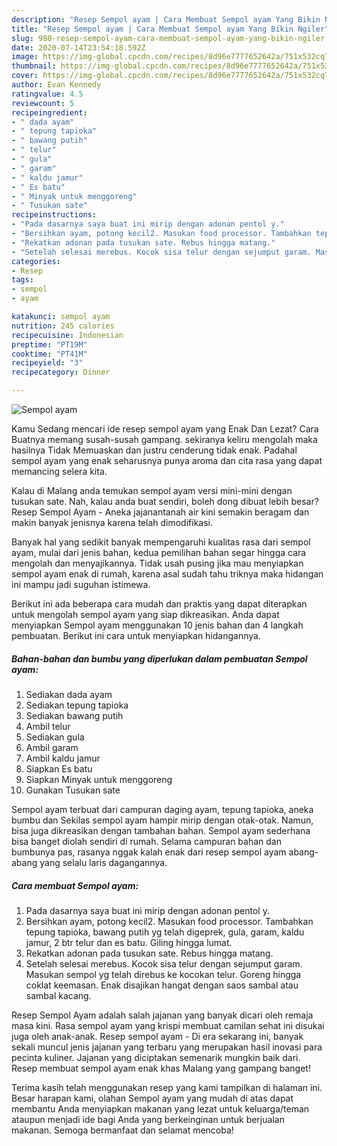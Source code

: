 ```yaml
---
description: "Resep Sempol ayam | Cara Membuat Sempol ayam Yang Bikin Ngiler"
title: "Resep Sempol ayam | Cara Membuat Sempol ayam Yang Bikin Ngiler"
slug: 980-resep-sempol-ayam-cara-membuat-sempol-ayam-yang-bikin-ngiler
date: 2020-07-14T23:54:18.592Z
image: https://img-global.cpcdn.com/recipes/8d96e7777652642a/751x532cq70/sempol-ayam-foto-resep-utama.jpg
thumbnail: https://img-global.cpcdn.com/recipes/8d96e7777652642a/751x532cq70/sempol-ayam-foto-resep-utama.jpg
cover: https://img-global.cpcdn.com/recipes/8d96e7777652642a/751x532cq70/sempol-ayam-foto-resep-utama.jpg
author: Evan Kennedy
ratingvalue: 4.5
reviewcount: 5
recipeingredient:
- " dada ayam"
- " tepung tapioka"
- " bawang putih"
- " telur"
- " gula"
- " garam"
- " kaldu jamur"
- " Es batu"
- " Minyak untuk menggoreng"
- " Tusukan sate"
recipeinstructions:
- "Pada dasarnya saya buat ini mirip dengan adonan pentol y."
- "Bersihkan ayam, potong kecil2. Masukan food processor. Tambahkan tepung tapioka, bawang putih yg telah digeprek, gula, garam, kaldu jamur, 2 btr telur dan es batu. Giling hingga lumat."
- "Rekatkan adonan pada tusukan sate. Rebus hingga matang."
- "Setelah selesai merebus. Kocok sisa telur dengan sejumput garam. Masukan sempol yg telah direbus ke kocokan telur. Goreng hingga coklat keemasan. Enak disajikan hangat dengan saos sambal atau sambal kacang."
categories:
- Resep
tags:
- sempol
- ayam

katakunci: sempol ayam 
nutrition: 245 calories
recipecuisine: Indonesian
preptime: "PT19M"
cooktime: "PT41M"
recipeyield: "3"
recipecategory: Dinner

---
```



![Sempol ayam](https://img-global.cpcdn.com/recipes/8d96e7777652642a/751x532cq70/sempol-ayam-foto-resep-utama.jpg)

Kamu Sedang mencari ide resep sempol ayam yang Enak Dan Lezat? Cara Buatnya memang susah-susah gampang. sekiranya keliru mengolah maka hasilnya Tidak Memuaskan dan justru cenderung tidak enak. Padahal sempol ayam yang enak seharusnya punya aroma dan cita rasa yang dapat memancing selera kita.

Kalau di Malang anda temukan sempol ayam versi mini-mini dengan tusukan sate. Nah, kalau anda buat sendiri, boleh dong dibuat lebih besar? Resep Sempol Ayam - Aneka jajanantanah air kini semakin beragam dan makin banyak jenisnya karena telah dimodifikasi.

Banyak hal yang sedikit banyak mempengaruhi kualitas rasa dari sempol ayam, mulai dari jenis bahan, kedua pemilihan bahan segar hingga cara mengolah dan menyajikannya. Tidak usah pusing jika mau menyiapkan sempol ayam enak di rumah, karena asal sudah tahu triknya maka hidangan ini mampu jadi suguhan istimewa.


Berikut ini ada beberapa cara mudah dan praktis yang dapat diterapkan untuk mengolah sempol ayam yang siap dikreasikan. Anda dapat menyiapkan Sempol ayam menggunakan 10 jenis bahan dan 4 langkah pembuatan. Berikut ini cara untuk menyiapkan hidangannya.

<!--inarticleads1-->

##### Bahan-bahan dan bumbu yang diperlukan dalam pembuatan Sempol ayam:

1. Sediakan  dada ayam
1. Sediakan  tepung tapioka
1. Sediakan  bawang putih
1. Ambil  telur
1. Sediakan  gula
1. Ambil  garam
1. Ambil  kaldu jamur
1. Siapkan  Es batu
1. Siapkan  Minyak untuk menggoreng
1. Gunakan  Tusukan sate


Sempol ayam terbuat dari campuran daging ayam, tepung tapioka, aneka bumbu dan Sekilas sempol ayam hampir mirip dengan otak-otak. Namun, bisa juga dikreasikan dengan tambahan bahan. Sempol ayam sederhana bisa banget diolah sendiri di rumah. Selama campuran bahan dan bumbunya pas, rasanya nggak kalah enak dari resep sempol ayam abang-abang yang selalu laris dagangannya. 

<!--inarticleads2-->

##### Cara membuat Sempol ayam:

1. Pada dasarnya saya buat ini mirip dengan adonan pentol y.
1. Bersihkan ayam, potong kecil2. Masukan food processor. Tambahkan tepung tapioka, bawang putih yg telah digeprek, gula, garam, kaldu jamur, 2 btr telur dan es batu. Giling hingga lumat.
1. Rekatkan adonan pada tusukan sate. Rebus hingga matang.
1. Setelah selesai merebus. Kocok sisa telur dengan sejumput garam. Masukan sempol yg telah direbus ke kocokan telur. Goreng hingga coklat keemasan. Enak disajikan hangat dengan saos sambal atau sambal kacang.


Resep Sempol Ayam adalah salah jajanan yang banyak dicari oleh remaja masa kini. Rasa sempol ayam yang krispi membuat camilan sehat ini disukai juga oleh anak-anak. Resep sempol ayam - Di era sekarang ini, banyak sekali muncul jenis jajanan yang terbaru yang merupakan hasil inovasi para pecinta kuliner. Jajanan yang diciptakan semenarik mungkin baik dari. Resep membuat sempol ayam enak khas Malang yang gampang banget! 

Terima kasih telah menggunakan resep yang kami tampilkan di halaman ini. Besar harapan kami, olahan Sempol ayam yang mudah di atas dapat membantu Anda menyiapkan makanan yang lezat untuk keluarga/teman ataupun menjadi ide bagi Anda yang berkeinginan untuk berjualan makanan. Semoga bermanfaat dan selamat mencoba!
